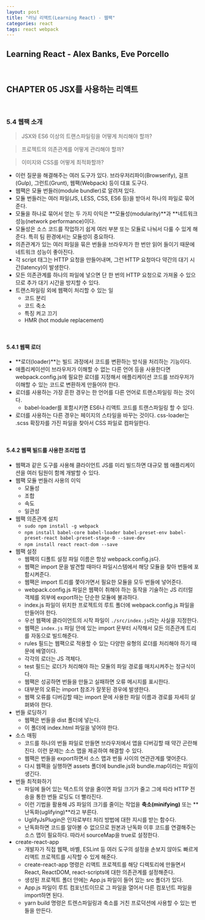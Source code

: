 ```yaml
---
layout: post
title: "러닝 리액트(Learning React) - 웹팩"
categories: react
tags: react webpack
---
```


## Learning React - Alex Banks, Eve Porcello

<br>

## CHAPTER 05 JSX를 사용하는 리액트

<br>

### 5.4 웹팩 소개

> JSX와 ES6 이상의 트랜스파일링을 어떻게 처리해야 할까?

> 프로젝트의 의존관계를 어떻게 관리해야 할까?

> 이미지와 CSS를 어떻게 최적화할까?

- 이런 질문을 해결해주는 여러 도구가 있다. 브라우저리파이(Browserify), 걸프(Gulp), 그런트(Grunt), 웹팩(Webpack) 등이 대표 도구다.
- 웹팩은 모듈 번들러(module bundler)로 알려져 있다.
- 모듈 번들러는 여러 파일(JS, LESS, CSS, ES6 등)을 받아서 하나의 파일로 묶어준다.
- 모듈을 하나로 묶어서 얻는 두 가지 이익은 **모듈성(modularity)**과 **네트워크 성능(network performance)이다.
- 모듈성은 소스 코드를 작업하기 쉽게 여러 부분 또는 모듈로 나눠서 다룰 수 있게 해준다. 특히 팀 환경에서는 모듈성이 중요하다.
- 의존관계가 있는 여러 파일을 묶은 번들을 브라우저가 한 번만 읽어 들이기 때문에 네트워크 성능이 좋아진다.
- 각 script 태그는 HTTP 요청을 만들어내며, 그런 HTTP 요청마다 약간의 대기 시간(latency)이 발생한다.
- 모든 의존관계를 하나의 파일에 넣으면 단 한 번의 HTTP 요청으로 가져올 수 있으므로 추가 대기 시간을 방지할 수 있다.
- 트랜스파일링 외에 웹팩이 처리할 수 있는 일
  - 코드 분리
  - 코드 축소
  - 특징 켜고 끄기
  - HMR (hot module replacement)

<br>

#### 5.4.1 웹팩 로더

- **로더(loader)**는 빌드 과정에서 코드를 변환하는 방식을 처리하는 기능이다.
- 애플리케이션이 브라우저가 이해할 수 없는 다른 언어 등을 사용한다면 webpack.config.js에 필요한 로더를 지정해서 애플리케이션 코드를 브라우저가 이해할 수 있는 코드로 변환하게 만들어야 한다.
- 로더를 사용하는 가장 흔한 경우는 한 언어를 다른 언어로 트랜스파일링 하는 것이다.
  - babel-loader를 포함시키면 ES6나 리액트 코드를 트랜스파일링 할 수 있다.
- 로더를 사용하는 다른 경우는 페이지의 스타일을 바꾸는 것이다. css-loader는 .scss 확장자를 가진 파일을 찾아서 CSS 파일로 컴파일한다.

<br>

#### 5.4.2 웹팩 빌드를 사용한 조리법 앱

- 웹팩과 같은 도구를 사용해 클라이언트 JS를 미리 빌드하면 대규모 웹 애플리케이션을 여러 팀원이 함께 개발할 수 있다.
- 웹팩 모듈 번들러 사용의 이익
  - 모듈성
  - 조합
  - 속도
  - 일관성
- 웹팩 의존관계 설치
  - `sudo npm install -g webpack`
  - `npm install babel-core babel-loader babel-preset-env babel-preset-react babel-preset-stage-0 --save-dev`
  - `npm install react react-dom --save`
- 웹팩 설정
  - 웹팩의 디폴트 설정 파일 이름은 항상 webpack.config.js다.
  - 웹팩은 import 문을 발견할 때마다 파일시스템에서 해당 모듈을 찾아 번들에 포함시켜준다.
  - 웹팩은 import 트리를 쫓아가면서 필요한 모듈을 모두 번들에 넣어준다.
  - webpack.config.js 파일은 웹팩이 취해야 하는 동작을 기술하는 JS 리터럴 객체를 외부에 export하는 단순한 모듈에 불과하다.
  - index.js 파일이 위치한 프로젝트의 루트 폴더에 webpack.config.js 파일을 만들어야 한다.
  - 우선 웹팩에 클라이언트의 시작 파일이 `./src/index.js`라는 사실을 지정한다.
  - 웹팩은 `index.js` 파일 안에 있는 import 문부터 시작해서 모든 의존관계 트리를 자동으로 빌드해준다.
  - rules 필드는 웹팩으로 적용할 수 있는 다양한 유형의 로더를 처리해야 하기 때문에 배열이다.
  - 각각의 로더는 JS 객체다.
  - test 필드는 로더가 처리해야 하는 모듈의 파일 경로를 매치시켜주는 정규식이다.
  - 웹팩은 성공하면 번들을 만들고 실패하면 오류 메시지를 표시한다.
  - 대부분의 오류는 import 참조가 잘못된 경우에 발생한다.
  - 웹팩 오류를 디버깅할 때는 import 문에 사용한 파일 이름과 경로를 자세히 살펴봐야 한다.
- 번들 로딩하기
  - 웹팩은 번들을 dist 폴더에 넣는다.
  - 이 폴더에 index.html 파일을 넣어야 한다.
- 소스 매핑
  - 코드를 하나의 번들 파일로 만들면 브라우저에서 앱을 디버깅할 때 약간 곤란해진다. 이런 문제는 소스 맵을 제공하여 해결할 수 있다.
  - 웹팩은 번들을 export하면서 소스 맵과 번들 사이의 연관관계를 맺어준다.
  - 다시 웹팩을 실행하면 assets 폴더에 bundle.js와 bundle.map이라는 파일이 생긴다.
- 번들 최적화하기
  - 파일에 들어 있는 텍스트의 양을 줄이면 파일 크기가 줄고 그에 따라 HTTP 전송을 통한 번들 로딩도 더 빨라진다.
  - 이런 기법을 활용해 JS 파일의 크기를 줄이는 작업을 **축소(minifying)** 또는 **난독화(uglifying)**라고 부른다.
  - UglifyJsPlugin은 인자로부터 처리 방법에 대한 지시를 받는 함수다.
  - 난독화하면 코드를 알아볼 수 없으므로 원본과 난독화 이후 코드를 연결해주는 소스 맵이 필요하다. 따라서 sourceMap을 true로 설정한다.
- create-react-app
  - 개발자가 직접 웹팩, 바벨, ESLint 등 여러 도구의 설정을 손보지 않아도 빠르게 리액트 프로젝트를 시작할 수 있게 해준다.
  - create-react-app 명령은 리액트 프로젝트를 해당 디렉토리에 만들면서 React, ReactDOM, react-scripts에 대한 의존관계를 설정해준다.
  - 생성된 프로젝트 폴더 안에는 App.js 파일이 들어 있는 src 폴더가 있다.
  - App.js 파일이 루트 컴포넌트이므로 그 파일을 열어서 다른 컴포넌트 파일을 import하면 된다.
  - yarn build 명령은 트렌스파일링과 축소를 거친 프로덕션에 사용할 수 있는 번들을 만든다.

<br>

